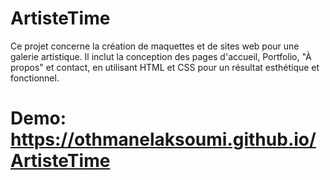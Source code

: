 # ArtisteTime
Ce projet concerne la création de maquettes et de sites web pour une galerie artistique. Il inclut la conception des pages d'accueil, Portfolio, "À propos" et contact, en utilisant HTML et CSS pour un résultat esthétique et fonctionnel.

# Demo: https://othmanelaksoumi.github.io/ArtisteTime
